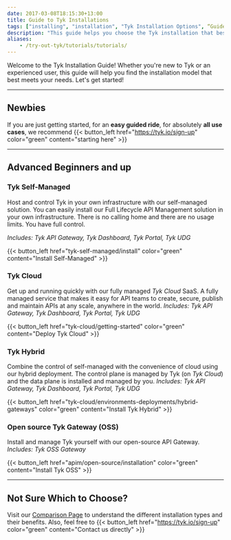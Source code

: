 ```yaml
--- 
date: 2017-03-08T18:15:30+13:00
title: Guide to Tyk Installations
tags: ["installing", "installation", "Tyk Installation Options", “Guide to Tyk installations”, "Tyk Open Source API Gateway", "Tyk Self-Managed Installation", "Tyk Cloud Installation"]
description: "This guide helps you choose the Tyk installation that best suits your needs."
aliases:
    - /try-out-tyk/tutorials/tutorials/
---
```


Welcome to the Tyk Installation Guide! Whether you're new to Tyk or an experienced user, this guide will help you find the installation model that best meets your needs. Let's get started!

---

## Newbies
If you are just getting started, for an **easy guided ride**, for absolutely **all use cases**, we recommend
{{< button_left href="https://tyk.io/sign-up" color="green" content="starting here" >}}

---

## Advanced Beginners and up

### Tyk Self-Managed
Host and control Tyk in your own infrastructure with our
self-managed solution. You can easily install our Full Lifecycle API Management solution in your own infrastructure.
There is no calling home and there are no usage limits. You have full control.

*Includes: Tyk API Gateway, Tyk Dashboard, Tyk Portal, Tyk UDG*

{{< button_left href="tyk-self-managed/install" color="green" content="Install Self-Managed" >}}

### Tyk Cloud
Get up and running quickly with our fully managed *Tyk Cloud* SaaS.
A fully managed service that makes it easy for API teams to create, secure, publish and maintain APIs at any scale,
anywhere in the world.
*Includes: Tyk API Gateway, Tyk Dashboard, Tyk Portal, Tyk UDG*

{{< button_left href="tyk-cloud/getting-started" color="green" content="Deploy Tyk Cloud" >}}

### Tyk Hybrid
Combine the control of self-managed with the convenience of cloud using our hybrid deployment. The control plane is managed by Tyk (on *Tyk Cloud*) and the data plane is installed and managed by you.
*Includes: Tyk API Gateway, Tyk Dashboard, Tyk Portal, Tyk UDG*

{{< button_left href="tyk-cloud/environments-deployments/hybrid-gateways" color="green" content="Install Tyk Hybrid" >}}

 
### Open source Tyk Gateway (OSS)
Install and manage Tyk yourself with our open-source API Gateway.
*Includes: Tyk OSS Gateway*

{{< button_left href="apim/open-source/installation" color="green" content="Install Tyk OSS" >}}

---

## Not Sure Which to Choose?
Visit our [Comparison Page](ref "https://tyk.io/about/contact") to understand the different installation types and their benefits.
Also, feel free to {{< button_left href="https://tyk.io/sign-up" color="green" content="Contact us directly" >}}
